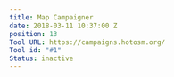 ```yaml
---
title: Map Campaigner
date: 2018-03-11 10:37:00 Z
position: 13
Tool URL: https://campaigns.hotosm.org/
Tool id: "#1"
Status: inactive
---
```


